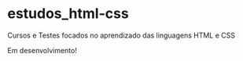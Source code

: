 # estudos_html-css
 Cursos e Testes focados no aprendizado das linguagens HTML e CSS

 Em desenvolvimento!
